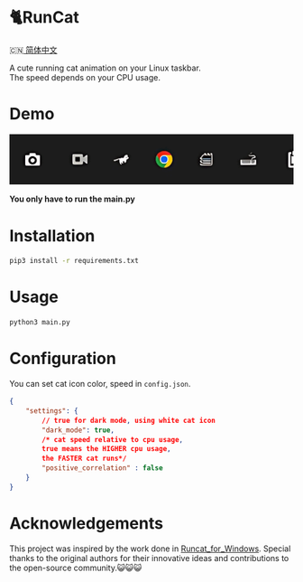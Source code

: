 # 🐈RunCat
🇨🇳[ 简体中文](doc/README.zh.md)  

A cute running cat animation on your Linux taskbar.  
The speed depends on your CPU usage.

# Demo

![Demo](/doc/demo.gif)  

**You only have to run the main.py**

# Installation

```bash
pip3 install -r requirements.txt
```

# Usage

```bash
python3 main.py
```

# Configuration

You can set cat icon color, speed in `config.json`.

```json
{
    "settings": {
        // true for dark mode, using white cat icon
        "dark_mode": true,
        /* cat speed relative to cpu usage, 
        true means the HIGHER cpu usage, 
        the FASTER cat runs*/
        "positive_correlation" : false
    }
}
```

# Acknowledgements

This project was inspired by the work done in [Runcat_for_Windows](https://github.com/Kyome22/RunCat_for_windows). Special thanks to the original authors for their innovative ideas and contributions to the open-source community.😺😺😺
